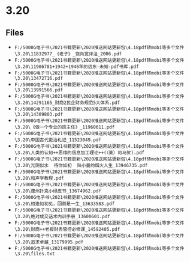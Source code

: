 # 3.20

## Files

- `F:/5000G电子书\2021书籍更新\2020推送网站更新包\4.18pdf转mobi等多个文件\3.20\11832977_《老子》_饶尚宽译注_2006.pdf`
- `F:/5000G电子书\2021书籍更新\2020推送网站更新包\4.18pdf转mobi等多个文件\3.20\11906781+1942+1946年的远东-未知-pdf书库.pdf`
- `F:/5000G电子书\2021书籍更新\2020推送网站更新包\4.18pdf转mobi等多个文件\3.20\13472716.pdf`
- `F:/5000G电子书\2021书籍更新\2020推送网站更新包\4.18pdf转mobi等多个文件\3.20\13991566.pdf`
- `F:/5000G电子书\2021书籍更新\2020推送网站更新包\4.18pdf转mobi等多个文件\3.20\14291165_财商2民企财务规范5大体系.pdf`
- `F:/5000G电子书\2021书籍更新\2020推送网站更新包\4.18pdf转mobi等多个文件\3.20\14309803.pdf`
- `F:/5000G电子书\2021书籍更新\2020推送网站更新包\4.18pdf转mobi等多个文件\3.20\《做一个专业的班主任》_11960611.pdf`
- `F:/5000G电子书\2021书籍更新\2020推送网站更新包\4.18pdf转mobi等多个文件\3.20\中国古代吏治札记_11523049.pdf`
- `F:/5000G电子书\2021书籍更新\2020推送网站更新包\4.18pdf转mobi等多个文件\3.20\人类的认知++思维的信息加工理论++(（美）司马贺).pdf`
- `F:/5000G电子书\2021书籍更新\2020推送网站更新包\4.18pdf转mobi等多个文件\3.20\光阴似水  待你如初  陆小曼的烟火人生_13946735.pdf`
- `F:/5000G电子书\2021书籍更新\2020推送网站更新包\4.18pdf转mobi等多个文件\3.20\和声学教程.pdf`
- `F:/5000G电子书\2021书籍更新\2020推送网站更新包\4.18pdf转mobi等多个文件\3.20\德州扑克小绿皮书_13674962.pdf`
- `F:/5000G电子书\2021书籍更新\2020推送网站更新包\4.18pdf转mobi等多个文件\3.20\相逢如初见，回首是一生_13633583.pdf`
- `F:/5000G电子书\2021书籍更新\2020推送网站更新包\4.18pdf转mobi等多个文件\3.20\绝对成交话术内训手册_13600601.pdf`
- `F:/5000G电子书\2021书籍更新\2020推送网站更新包\4.18pdf转mobi等多个文件\3.20\财商++老板财务管控必修课_14592405.pdf`
- `F:/5000G电子书\2021书籍更新\2020推送网站更新包\4.18pdf转mobi等多个文件\3.20\追求卓越_13179995.pdf`
- `F:/5000G电子书\2021书籍更新\2020推送网站更新包\4.18pdf转mobi等多个文件\3.20\files.txt`

